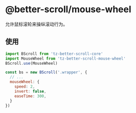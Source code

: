# @better-scroll/mouse-wheel

允许鼠标滚轮来操纵滚动行为。

## 使用

```js
import BScroll from 'tz-better-scroll-core'
import MouseWheel from 'tz-better-scroll-mouse-wheel'
BScroll.use(MouseWheel)

const bs = new BScroll('.wrapper', {
  // ...
  mouseWheel: {
    speed: 2,
    invert: false,
    easeTime: 300,
  }
})
```
